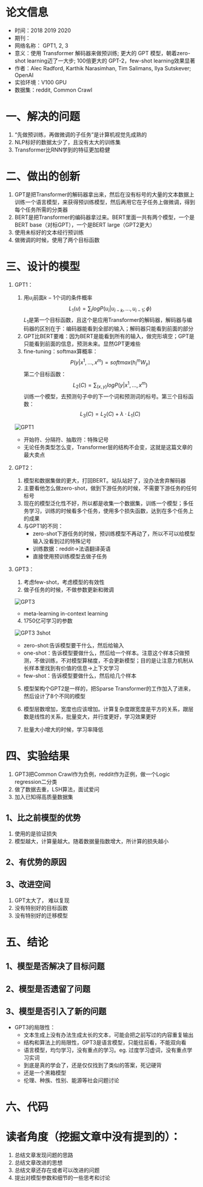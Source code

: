 # 论文信息
- 时间：2018 2019 2020
- 期刊：
- 网络名称： GPT1, 2, 3
- 意义：使用 Transformer 解码器来做预训练; 更大的 GPT 模型，朝着zero-shot learning迈了一大步; 100倍更大的 GPT-2，few-shot learning效果显著
- 作者：Alec Radford, Karthik Narasimhan, Tim Salimans, Ilya Sutskever; OpenAI
- 实验环境：V100 GPU
- 数据集：reddit, Common Crawl
# 一、解决的问题
1. “先做预训练，再做微调的子任务”是计算机视觉先成熟的
2. NLP标好的数据太少了，且没有太大的训练集
3. Transformer比RNN学到的特征更加稳健
# 二、做出的创新
1. GPT是把Transformer的解码器拿出来，然后在没有标号的大量的文本数据上训练一个语言模型，来获得预训练模型，然后再用它在子任务上做微调，得到每个任务所需的分类器
2. BERT是把Transformer的编码器拿过来。BERT里面一共有两个模型，一个是BERT base（对标GPT），一个是BERT large（GPT2更大）
3. 使用未标好的文本经行预训练
4. 做微调的时候，使用了两个目标函数
# 三、设计的模型
1. GPT1：
    1. 用$u_i$前面$k-1$个词的条件概率$$L_1(u)=\sum_{i}logP(u_i|u_{i-k},...,u_{i-1};\phi)$$ $L_1$是第一个目标函数，且这个是应用Transformer的解码器，解码器与编码器的区别在于：编码器能看到全部的输入；解码器只能看到前面的部分
    2. GPT比BERT要难：因为BERT是能看到所有的输入，做完形填空；GPT是只能看到前面的信息，预测未来。显然GPT更难些
    3. fine-tuning：softmax算概率：$$P(y|x^1,...,x^m)=softmax(h^{m}_{l}W_y)$$第二个目标函数：$$L_2(C)=\sum_{(x,y)}logP(y|x^1,...,x^m)$$训练一个模型，去预测句子中的下一个词和预测词的标号。第三个目标函数：$$L_3(C)=L_2(C)+\lambda \cdot L_1(C)$$

    ![GPT1](../pictures/GPT1.png)
    - 开始符、分隔符、抽取符：特殊记号
    - 无论任务类型怎么变，Transformer层的结构不会变，这就是这篇文章的最大卖点

2. GPT2：
    1. 模型和数据集做的更大，打回BERT。站队站好了，没办法舍弃解码器
    2. 主要看他怎么做zero-shot，做到下游任务的时候，不需要下游任务的任何标号
    3. 现在的模型泛化性不好，所以都是收集一个数据集，训练一个模型；多任务学习，训练的时候看多个任务，使用多个损失函数，达到在多个任务上的成果
    4. 与GPT1的不同：
        - zero-shot下游任务的时候，预训练模型不再动了，所以不可以给模型输入没看到过的特殊记号
        - 训练数据：reddit->法语翻译英语
        - 直接使用预训练模型去做子任务

3. GPT3：
    1. 考虑few-shot，考虑模型的有效性
    2. 做子任务的时候，不做参数更新和微调

    ![GPT3](../pictures/GPT3%20meta%20learning.png)
    - meta-learning in-context learning
    
    4. 1750亿可学习的参数

    ![GPT3 3shot](../pictures/GPT3%203shot.png)
    - zero-shot:告诉模型要干什么，然后给输入
    - one-shot：告诉模型要做什么，然后给一个样本。注意这个样本只做预测，不做训练，不对模型算梯度，不会更新模型；目的是让注意力机制从长样本里找到有价值的信息->上下文学习
    - few-shot：告诉模型要做什么，然后给几个样本

    5. 模型架构个GPT2是一样的，把Sparse Transformer的工作加入了进来，然后设计了8个不同的模型

    6. 模型层数增加，宽度也应该增加。计算复杂度跟宽度是平方的关系，跟层数是线性的关系，批量变大，并行度更好，学习效果更好
    7. 批量大小增大的时候，学习率降低

# 四、实验结果

1. GPT3把Common Crawl作为负例，reddit作为正例，做一个Logic regression二分类
2. 做了数据去重，LSH算法，面试爱问
3. 加入已知得高质量数据集
## 1、比之前模型的优势
1. 使用的是验证损失
2. 模型越大，计算量越大。随着数据量指数增大，所计算的损失越小
## 2、有优势的原因

## 3、改进空间
1. GPT太大了， 难以复现
2. 没有特别好的目标函数
3. 没有特别好的迁移模型
# 五、结论

## 1、模型是否解决了目标问题

## 2、模型是否遗留了问题

## 3、模型是否引入了新的问题
- GPT3的局限性：
    - 文本生成上没有办法生成太长的文本，可能会把之前写过的内容重复输出
    - 结构和算法上的局限性，GPT3是语言模型，只能往前看，不能双向看
    - 语言模型，均匀学习，没有重点的学习。eg. 过度学习虚词，没有重点学习实词
    - 到底是真的学会了，还是仅仅找到了类似的答案，死记硬背
    - 还是一个黑箱模型
    - 伦理、种族、性别、能源等社会问题讨论
# 六、代码

# 读者角度（挖掘文章中没有提到的）：
1. 总结文章发现问题的思路
2. 总结文章改进的思想
3. 总结文章还存在或者可以改进的问题
4. 提出对模型参数和细节的一些思考和讨论